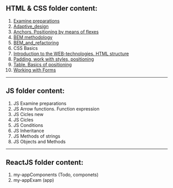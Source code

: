## HTML & CSS folder content:

1. [Examine preparations](https://dzmitrykaporski.github.io/HTML%20&%20CSS/Examine%20preparations/Examine%20preparations.html)
1. [Adaptive_design](https://dzmitrykaporski.github.io/HTML%20&%20CSS/Adaptive_design/Adaptive_design.html)
1. [Anchors. Positioning by means of flexes](https://dzmitrykaporski.github.io/HTML%20&%20CSS/Anchors.%20Positioning%20by%20means%20of%20flexes/Anchors.%20Positioning%20by%20means%20of%20flexes..html)
1. [BEM methodology](https://dzmitrykaporski.github.io/HTML%20&%20CSS/BEM%20methodology/BEM%20methodology.html)
1. [BEM_and_refactoring](https://dzmitrykaporski.github.io/HTML%20&%20CSS/BEM_and_refactoring/BEM_and_refactoring.html)
1. CSS Basics
1. [Introduction to the WEB-technologies. HTML structure](https://dzmitrykaporski.github.io/HTML%20&%20CSS/Introduction%20to%20the%20WEB-technologies.%20HTML%20structure/Introduction%20to%20the%20WEB-technologies.%20HTML%20structure..html)
1. [Padding, work with styles, positioning](https://dzmitrykaporski.github.io/HTML%20&%20CSS/Padding,%20work%20with%20styles,%20positioning/Padding,%20work%20with%20styles,%20positioning.html)
1. [Table. Basics of positioning](https://dzmitrykaporski.github.io/HTML%20&%20CSS/Table.%20Basics%20of%20positioning/Table.%20Basics%20of%20positioning.html)
1. [Working with Forms](https://dzmitrykaporski.github.io/HTML%20&%20CSS/Working%20with%20Forms/form..html)
---

## JS folder content:

1. JS Examine preparations
2. JS Arrow functions. Function expression
3. JS Cicles new
4. JS Cicles
5. JS Conditions
6. JS Inheritance
7. JS Methods of strings
8. JS Objects and Methods

---

## ReactJS folder content:

1. my-appComponents (Todo, componets)
2. my-appExam (app)
